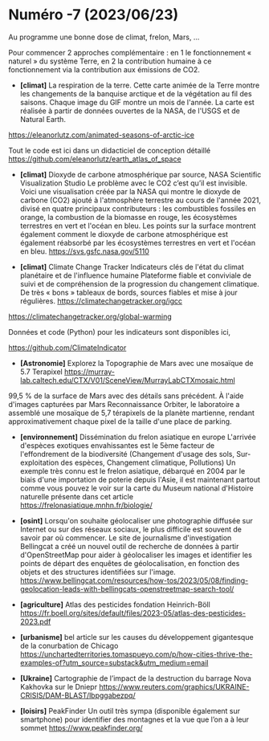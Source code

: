 # Numéro -7 (2023/06/23)

Au programme une bonne dose de climat, frelon, Mars, …

Pour commencer 2 approches complémentaire : en 1 le fonctionnement « naturel » du système Terre, en 2 la contribution humaine à ce fonctionnement via la contribution aux émissions de CO2.

- **[climat]** La respiration de la terre. Cette carte animée de la Terre montre les changements de la banquise arctique et de la végétation au fil des saisons. Chaque image du GIF montre un mois de l'année. La carte est réalisée à partir de données ouvertes de la NASA, de l'USGS et de Natural Earth.

https://eleanorlutz.com/animated-seasons-of-arctic-ice

Tout le code est ici dans un didacticiel de conception détaillé 
https://github.com/eleanorlutz/earth_atlas_of_space

- **[climat]**   Dioxyde de carbone atmosphérique par source, NASA Scientific Visualization Studio
Le problème avec le CO2 c’est qu’il est invisible. Voici une visualisation créée par la NASA qui montre le dioxyde de carbone (CO2) ajouté à l'atmosphère terrestre au cours de l'année 2021, divisé en quatre principaux contributeurs : les combustibles fossiles en orange, la combustion de la biomasse en rouge, les écosystèmes terrestres en vert et l'océan en bleu. Les points sur la surface montrent également comment le dioxyde de carbone atmosphérique est également réabsorbé par les écosystèmes terrestres en vert et l'océan en bleu.
https://svs.gsfc.nasa.gov/5110


- **[climat]**  Climate Change Tracker Indicateurs clés de l'état du climat planétaire et de l'influence humaine
Plateforme fiable et conviviale de suivi et de compréhension de la progression du changement climatique. De très « bons » tableaux de bords, sources fiables et mise à jour régulières.
https://climatechangetracker.org/igcc

https://climatechangetracker.org/global-warming

Données et code (Python) pour les indicateurs sont disponibles ici, 

https://github.com/ClimateIndicator


- **[Astronomie]** Explorez la Topographie de Mars avec une mosaïque de 5.7 Terapixel 
https://murray-lab.caltech.edu/CTX/V01/SceneView/MurrayLabCTXmosaic.html

99,5 % de la surface de Mars avec des détails sans précédent. À l'aide d'images capturées par Mars Reconnaissance Orbiter, le laboratoire a assemblé une mosaïque de 5,7 térapixels de la planète martienne, rendant approximativement chaque pixel de la taille d'une place de parking.

- **[environnement]** Dissémination du frelon asiatique en europe
L'arrivée d'espèces exotiques envahissantes est le 5ème facteur de l'effondrement de la biodiversité (Changement d'usage des sols, Sur-exploitation des espèces, Changement climatique, Pollutions)
Un exemple très connu est le frelon asiatique, débarqué en 2004 par le biais d'une importation de poterie depuis l'Asie, il est maintenant partout comme vous pouvez le voir sur la carte du Museum national d'Histoire naturelle présente dans cet article
https://frelonasiatique.mnhn.fr/biologie/

- **[osint]** Lorsqu'on souhaite géolocaliser une photographie diffusée sur Internet ou sur des réseaux sociaux, le plus difficile est souvent de savoir par où commencer.  Le site de journalisme d'investigation Bellingcat a créé un nouvel outil de recherche de données à partir d'OpenStreetMap pour aider à géolocaliser les images et identifier les points de départ des enquêtes de géolocalisation, en fonction des objets et des structures identifiées sur l'image. 
https://www.bellingcat.com/resources/how-tos/2023/05/08/finding-geolocation-leads-with-bellingcats-openstreetmap-search-tool/

- **[agriculture]** Atlas des pesticides fondation Heinrich-Böll
https://fr.boell.org/sites/default/files/2023-05/atlas-des-pesticides-2023.pdf

- **[urbanisme]** bel article sur les causes du développement gigantesque de la conurbation de Chicago
https://unchartedterritories.tomaspueyo.com/p/how-cities-thrive-the-examples-of?utm_source=substack&utm_medium=email

- **[Ukraine]** Cartographie de l’impact de la destruction du barrage Nova Kakhovka sur le Dniepr
https://www.reuters.com/graphics/UKRAINE-CRISIS/DAM-BLAST/lbpggabezpq/

- **[loisirs]** PeakFinder
Un outil très sympa (disponible également sur smartphone) pour identifier des montagnes et la vue que l’on a à leur sommet
https://www.peakfinder.org/
